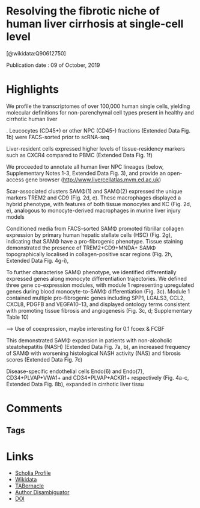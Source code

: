 
Resolving the fibrotic niche of human liver cirrhosis at single-cell level
==========================================================================
  
  [@wikidata:Q90612750]  
  
Publication date : 09 of October, 2019  

# Highlights
We profile the transcriptomes of over 100,000 human single cells, yielding molecular definitions for non-parenchymal cell types present in healthy and cirrhotic human liver

. Leucocytes (CD45+) or other NPC (CD45-) fractions (Extended Data Fig. 1b) were FACS-sorted prior to scRNA-seq

Liver-resident cells expressed higher levels of tissue-residency markers such as CXCR4 compared to PBMC (Extended Data Fig. 1f)

We proceeded to annotate all human liver NPC lineages (below, Supplementary Notes 1-3, Extended Data Fig. 3), and provide an open-access gene browser (http://www.livercellatlas.mvm.ed.ac.uk) 


Scar-associated clusters SAMΦ(1) and SAMΦ(2) expressed the unique markers TREM2 and CD9 (Fig. 2d, e). These macrophages displayed a hybrid phenotype, with features of both tissue monocytes and KC (Fig. 2d, e), analogous to monocyte-derived macrophages in murine liver injury models

Conditioned media from FACS-sorted SAMΦ promoted fibrillar collagen expression by primary human hepatic stellate cells (HSC) (Fig. 2g), indicating that SAMΦ have a pro-fibrogenic phenotype. Tissue staining demonstrated the presence of TREM2+CD9+MNDA+ SAMΦ topographically localised in collagen-positive scar regions (Fig. 2h, Extended Data Fig. 4g-i), 


To further characterise SAMΦ phenotype, we identified differentially expressed genes along monocyte differentiation trajectories. We defined three gene co-expression modules, with module 1 representing upregulated genes during blood monocyte-to-SAMΦ differentiation (Fig. 3c). Module 1 contained multiple pro-fibrogenic genes including SPP1, LGALS3, CCL2, CXCL8, PDGFB and VEGFA10–13, and displayed ontology terms consistent with promoting tissue fibrosis and angiogenesis (Fig. 3c, d; Supplementary Table 10)

--> Use of coexpression, maybe interesting for 0.1 fcoex & FCBF
 

This demonstrated SAMΦ expansion in patients with non-alcoholic steatohepatitis (NASH) (Extended Data Fig. 7a, b), an increased frequency of SAMΦ with worsening histological NASH activity (NAS) and fibrosis scores (Extended Data Fig. 7c)


Disease-specific endothelial cells Endo(6) and Endo(7), CD34+PLVAP+VWA1+ and CD34+PLVAP+ACKR1+ respectively (Fig. 4a-c, Extended Data Fig. 8b), expanded in cirrhotic liver tissu


# Comments

## Tags

# Links
  
 * [Scholia Profile](https://scholia.toolforge.org/work/Q90612750)  
 * [Wikidata](https://www.wikidata.org/wiki/Q90612750)  
 * [TABernacle](https://tabernacle.toolforge.org/?#/tab/manual/Q90612750/P921%3BP4510)  
 * [Author Disambiguator](https://author-disambiguator.toolforge.org/work_item_oauth.php?id=Q90612750&batch_id=&match=1&author_list_id=&doit=Get+author+links+for+work)  
 * [DOI](https://doi.org/10.1038/S41586-019-1631-3)  

